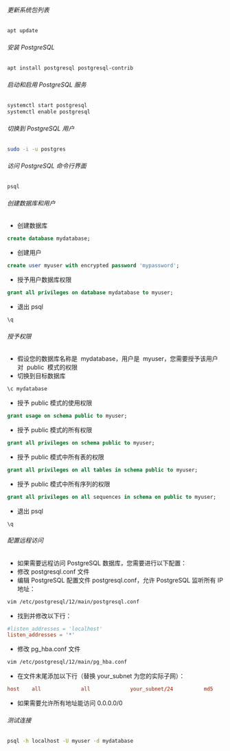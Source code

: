 ###### 更新系统包列表

```bash
apt update
```

###### 安装 PostgreSQL

```bash
apt install postgresql postgresql-contrib
```

###### 启动和启用 PostgreSQL 服务

```bash
systemctl start postgresql
systemctl enable postgresql
```

###### 切换到 PostgreSQL 用户

```bash
sudo -i -u postgres
```

###### 访问 PostgreSQL 命令行界面

```bash
psql
```

###### 创建数据库和用户

-   创建数据库

```sql
create database mydatabase;
```

-   创建用户

```sql
create user myuser with encrypted password 'mypassword';
```

-   授予用户数据库权限

```sql
grant all privileges on database mydatabase to myuser;
```

-   退出 psql

```sql
\q
```

###### 授予权限

-   假设您的数据库名称是  mydatabase，用户是  myuser，您需要授予该用户对  public  模式的权限
-   切换到目标数据库

```sql
\c mydatabase
```

-   授予 public 模式的使用权限

```sql
grant usage on schema public to myuser;
```

-   授予 public 模式的所有权限

```sql
grant all privileges on schema public to myuser;
```

-   授予 public 模式中所有表的权限

```sql
grant all privileges on all tables in schema public to myuser;
```

-   授予 public 模式中所有序列的权限

```sql
grant all privileges on all sequences in schema on public to myuser;
```

-   退出 psql

```sql
\q
```

###### 配置远程访问

-   如果需要远程访问 PostgreSQL 数据库，您需要进行以下配置：
-   修改 postgresql.conf 文件
-   编辑 PostgreSQL 配置文件 postgresql.conf，允许 PostgreSQL 监听所有 IP 地址：

```bash
vim /etc/postgresql/12/main/postgresql.conf
```

-   找到并修改以下行：

```conf
#listen_addresses = 'localhost'
listen_addresses = '*'
```

-   修改 pg_hba.conf 文件

```bash
vim /etc/postgresql/12/main/pg_hba.conf
```

-   在文件末尾添加以下行（替换 your_subnet 为您的实际子网）：

```.conf
host    all             all             your_subnet/24          md5
```

-   如果需要允许所有地址能访问 0.0.0.0/0

###### 测试连接

```bash
psql -h localhost -U myuser -d mydatabase
```
